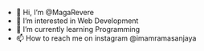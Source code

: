 - 👋 Hi, I’m @MagaRevere
- 👀 I’m interested in Web Development
- 🌱 I’m currently learning Programming
- 📫 How to reach me on instagram @imamramasanjaya

<!---
MagaRevere/MagaRevere is a ✨ special ✨ repository because its `README.md` (this file) appears on your GitHub profile.
You can click the Preview link to take a look at your changes.
--->
